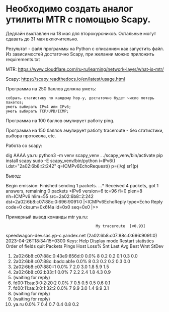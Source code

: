 # Необходимо создать аналог утилиты MTR с помощью Scapy.

Дедлайн выставлен на 18 мая для второкурсников. Остальные могут сдавать до 31 мая включительно.

Результат - файл программы на Python с описанием как запустить файл. Из зависимостей достаточно Scapy, при желании можно приложить requirements.txt

MTR: https://www.cloudflare.com/ru-ru/learning/network-layer/what-is-mtr/

Scapy: https://scapy.readthedocs.io/en/latest/usage.html

Программа на 250 баллов должна уметь:

    собрать статистику по каждому hop-у, достаточно будет число потерь пакетов;
    уметь выбирать IPv4 или IPv6;
    уметь выбирать TCP/UPD/ICMP;

Программа на 100 баллов эмулирует работу ping.

Программа на 150 баллов эмулирует работу traceroute - без статистики, выбора протокола, etc.

Работа со scapy:

dig AAAA ya.ru
python3 -m venv scapy_venv
. ./scapy_venv/bin/activate
pip install scapy
sudo -E scapy_venv/bin/python
i=IPv6()
i.dst="2a02:6b8::2:242"
q=ICMPv6EchoRequest()
p=(i/q)
sr1(p)

Вывод:

Begin emission:
Finished sending 1 packets.
...*
Received 4 packets, got 1 answers, remaining 0 packets
<IPv6  version=6 tc=96 fl=0 plen=8 nh=ICMPv6 hlim=55 src=2a02:6b8::2:242 dst=2a02:6b8:c07:88c:0:696:9091:0 |<ICMPv6EchoReply  type=Echo Reply code=0 cksum=0x6f4a id=0x0 seq=0x0 |>>

Примерный вывод команды mtr ya.ru:

                                            My traceroute  [v0.93]
speedwagon-dev.sas.yp-c.yandex.net (2a02:6b8:c07:88c:0:696:9091:0)                    2023-04-26T18:34:15+0300
Keys:  Help   Display mode   Restart statistics   Order of fields   quit
                                                                      Packets               Pings
 Host                                                               Loss%   Snt   Last   Avg  Best  Wrst StDev
 1. 2a02:6b8:c07:88c:0:43e9:856d:0                                   0.0%     8    0.2   0.2   0.1   0.3   0.0
 2. 2a02:6b8:c07:88c::badc:ab1e                                      0.0%     8    0.3   0.2   0.2   0.3   0.0
 3. 2a02:6b8:c07:880::1                                              0.0%     7    2.0   3.0   1.8   5.9   1.5
 4. 2a02:6b8:c02:b33::1                                              0.0%     7    2.2   2.4   1.8   4.3   0.9
 5. (waiting for reply)
 6. fd00:11:aa:3:0:2:20:2                                            0.0%     7    0.5   0.5   0.5   0.6   0.1
 7. fd00:11:aa:3:0:1:32:2                                            0.0%     7    9.9   3.0   1.4   9.9   3.1
 8. (waiting for reply)
 9. (waiting for reply)
10. ya.ru                                                            0.0%     7    0.4   0.7   0.4   0.8   0.2



